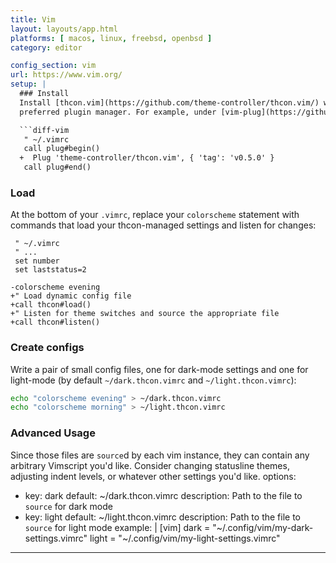 ```yaml
---
title: Vim
layout: layouts/app.html
platforms: [ macos, linux, freebsd, openbsd ]
category: editor

config_section: vim
url: https://www.vim.org/
setup: |
  ### Install
  Install [thcon.vim](https://github.com/theme-controller/thcon.vim/) with your
  preferred plugin manager. For example, under [vim-plug](https://github.com/junegunn/vim-plug):

  ```diff-vim
   " ~/.vimrc
   call plug#begin()
  +  Plug 'theme-controller/thcon.vim', { 'tag': 'v0.5.0' }
   call plug#end()
  ```

  ### Load
  At the bottom of your `.vimrc`, replace your `colorscheme` statement with
  commands that load your thcon-managed settings and listen for changes:

  ```diff-vim
   " ~/.vimrc
   " ...
   set number
   set laststatus=2

  -colorscheme evening
  +" Load dynamic config file
  +call thcon#load()
  +" Listen for theme switches and source the appropriate file
  +call thcon#listen()
  ```

  ### Create configs
  Write a pair of small config files, one for dark-mode settings and one for
  light-mode (by default `~/dark.thcon.vimrc` and `~/light.thcon.vimrc`):

  ```sh
  echo "colorscheme evening" > ~/dark.thcon.vimrc
  echo "colorscheme morning" > ~/light.thcon.vimrc
  ```

  ### Advanced Usage
  Since those files are `source`d by each vim instance, they can contain
  any arbitrary Vimscript you'd like. Consider changing statusline themes,
  adjusting indent levels, or whatever other settings you'd like.
options:
  - key: dark
    default: ~/dark.thcon.vimrc
    description: Path to the file to `source` for dark mode
  - key: light
    default: ~/light.thcon.vimrc
    description: Path to the file to `source` for light mode
example: |
  [vim]
  dark = "~/.config/vim/my-dark-settings.vimrc"
  light = "~/.config/vim/my-light-settings.vimrc"
---
```

